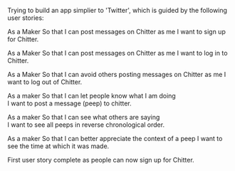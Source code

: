 Trying to build an app simplier to 'Twitter', which is guided by the following user stories:

As a Maker
So that I can post messages on Chitter as me
I want to sign up for Chitter.

As a Maker
So that I can post messages on Chitter as me
I want to log in to Chitter.

As a Maker
So that I can avoid others posting messages on Chitter as me
I want to log out of Chitter.

As a maker
So that I can let people know what I am doing  
I want to post a message (peep) to chitter.

As a maker
So that I can see what others are saying  
I want to see all peeps in reverse chronological order.

As a maker
So that I can better appreciate the context of a peep
I want to see the time at which it was made.

First user story complete as people can now sign up for Chitter.
